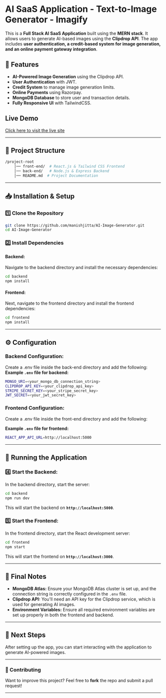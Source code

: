 # AI SaaS Application - Text-to-Image Generator - Imagify

This is a **Full Stack AI SaaS Application** built using the **MERN stack**. It allows users to generate AI-based images using the **Clipdrop API**. The app includes **user authentication, a credit-based system for image generation, and an online payment gateway integration**.

## 🚀 Features
- **AI-Powered Image Generation** using the Clipdrop API.
- **User Authentication** with JWT.
- **Credit System** to manage image generation limits.
- **Online Payments** using Razorpay.
- **MongoDB Database** to store user and transaction details.
- **Fully Responsive UI** with TailwindCSS.

## Live Demo
[Click here to visit the live site](https://imagify-ai-app.netlify.app/)

---

## 📂 Project Structure
```sh
/project-root 
    │── front-end/  # React.js & Tailwind CSS Frontend 
    │── back-end/   # Node.js & Express Backend  
    │── README.md  # Project Documentation
```

---

## 📥 Installation & Setup

### 1️⃣ Clone the Repository
```sh
git clone https://github.com/manishjitta/AI-Image-Generator.git
cd AI-Image-Generator
```

### 2️⃣ Install Dependencies

#### Backend:
Navigate to the backend directory and install the necessary dependencies:
```sh
cd backend
npm install
```

#### Frontend:
Next, navigate to the frontend directory and install the frontend dependencies:
```sh
cd frontend
npm install
```

---

## ⚙️ Configuration

### Backend Configuration:
Create a .env file inside the back-end directory and add the following:
**Example `.env` file for backend:**
```sh
MONGO_URI=<your_mongo_db_connection_string>
CLIPDROP_API_KEY=<your_clipdrop_api_key>
STRIPE_SECRET_KEY=<your_stripe_secret_key>
JWT_SECRET=<your_jwt_secret_key>
```

### Frontend Configuration:
Create a .env file inside the front-end directory and add the following:

**Example `.env` file for frontend:**
```sh
REACT_APP_API_URL=http://localhost:5000
```

---

## 🚀 Running the Application

### 4️⃣ Start the Backend:
In the backend directory, start the server:
```sh
cd backend
npm run dev
```
This will start the backend on **`http://localhost:5000`**.

### 5️⃣ Start the Frontend:
In the frontend directory, start the React development server:
```sh
cd frontend
npm start
```
This will start the frontend on **`http://localhost:3000`**.

---

## 📝 Final Notes
- **MongoDB Atlas:** Ensure your MongoDB Atlas cluster is set up, and the connection string is correctly configured in the `.env` file.
- **Clipdrop API:** You'll need an API key for the Clipdrop service, which is used for generating AI images.
- **Environment Variables:** Ensure all required environment variables are set up properly in both the frontend and backend.

---

## 🎯 Next Steps
After setting up the app, you can start interacting with the application to generate AI-powered images.

---

### 🔗 Contributing
Want to improve this project? Feel free to **fork** the repo and submit a pull request!

---
